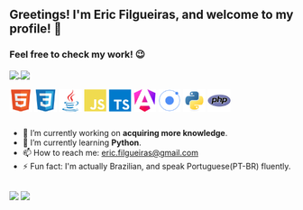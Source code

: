 ## Greetings! I'm Eric Filgueiras, and welcome to my profile! 👋
### Feel free to check my work! 😉

<div>
  <a href="https://github.com/Lightning-Raiden/">
    <img height=180 align="center" src="https://github-readme-stats.vercel.app/api?username=Lightning-Raiden&theme=radical&show_icons=true&include_all_commits=true&count_private=true" />
  </a>
  <a href="https://github.com/Lightning-Raiden?tab=repositories">
    <img height=180 align="center" src="https://github-readme-stats.vercel.app/api/top-langs?username=Lightning-Raiden&theme=radical&layout=compact&langs_count=8&card_width=375" />
  </a>
</div><br/>

<div style="display: inline_block">
  <img align="center" alt="logo-html5" height="40" width="40" src="https://raw.githubusercontent.com/devicons/devicon/master/icons/html5/html5-original.svg">
  <img align="center" alt="logo-css3" height="40" width="40" src="https://raw.githubusercontent.com/devicons/devicon/master/icons/css3/css3-original.svg">
  <img align="center" alt="logo-java" height="40" width="40" src="https://raw.githubusercontent.com/devicons/devicon/master/icons/java/java-original.svg">
  <img align="center" alt="logo-javascript" height="40" width="40" src="https://raw.githubusercontent.com/devicons/devicon/master/icons/javascript/javascript-plain.svg">
  <img align="center" alt="logo-typescript" height="40" width="40" src="https://raw.githubusercontent.com/devicons/devicon/master/icons/typescript/typescript-plain.svg">
  <img align="center" alt="logo-angular" height="40" width="40" src="https://github.com/devicons/devicon/blob/master/icons/angular/angular-original.svg">
  <img align="center" alt="logo-ionic" height="40" width="40" src="https://github.com/devicons/devicon/blob/master/icons/ionic/ionic-original.svg">
  <img align="center" alt="logo-python" height="40" width="40" src="https://github.com/devicons/devicon/blob/master/icons/python/python-original.svg">
  <img align="center" alt="logo-php" height="40" width="40" src="https://github.com/devicons/devicon/blob/master/icons/php/php-original.svg">
</div>

##

- 🔭 I’m currently working on **acquiring more knowledge**.
- 🌱 I’m currently learning **Python**.
- 📫 How to reach me: eric.filgueiras@gmail.com
- ⚡ Fun fact: I'm actually Brazilian, and speak Portuguese(PT-BR) fluently.

##

<div>
  <a href="mailto:eric.filgueiras@gmail.com"><img src="https://img.shields.io/badge/Gmail-D14836?style=for-the-badge&logo=gmail&logoColor=white"></a>
  <a href="www.linkedin.com/in/eric-filgueiras-90395128b"><img src="https://img.shields.io/badge/LinkedIn-0077B5?style=for-the-badge&logo=linkedin&logoColor=white"></a>
</div>
